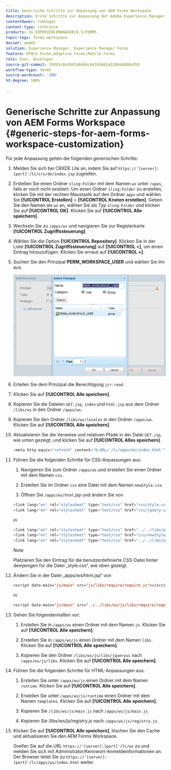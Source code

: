 ```yaml
---
title: Generische Schritte zur Anpassung von AEM Forms Workspace
description: Erste Schritte zur Anpassung der Adobe Experience Manager Forms Workspace-Benutzeroberfläche.
contentOwner: robhagat
content-type: reference
products: SG_EXPERIENCEMANAGER/6.5/FORMS
topic-tags: forms-workspace
docset: aem65
solution: Experience Manager, Experience Manager Forms
feature: HTML5 Forms,Adaptive Forms,Mobile Forms
role: User, Developer
source-git-commit: 29391c8e3042a8a04c64165663a228bb4886afb5
workflow-type: tm+mt
source-wordcount: '300'
ht-degree: 100%

---
```


# Generische Schritte zur Anpassung von AEM Forms Workspace {#generic-steps-for-aem-forms-workspace-customization}

Für jede Anpassung gelten die folgenden generischen Schritte:

1. Melden Sie sich bei CRXDE Lite an, indem Sie auf `https://'[server]:[port]'/lc/crx/de/index.jsp` zugreifen.
1. Erstellen Sie einen Ordner `sling:Folder` mit dem Namen `ws` unter `/apps`, falls er noch nicht existiert. Um einen Ordner `sling:Folder` zu erstellen, klicken Sie mit der rechten Maustaste auf den Ordner `apps` und wählen Sie **[!UICONTROL Erstellen]** > **[!UICONTROL Knoten erstellen]**. Geben Sie den Namen als `ws` an, wählen Sie als Typ `sling:Folder` und klicken Sie auf **[!UICONTROL OK]**. Klicken Sie auf **[!UICONTROL Alle speichern]**.
1. Wechseln Sie zu `/apps/ws` und navigieren Sie zur Registerkarte **[!UICONTROL Zugriffssteuerung]**.
1. Wählen Sie die Option **[!UICONTROL Repository]**. Klicken Sie in der Liste **[!UICONTROL Zugriffssteuerung]** auf **[!UICONTROL +]**, um einen Eintrag hinzuzufügen. Klicken Sie erneut auf **[!UICONTROL +]**.
1. Suchen Sie den Prinzipal **PERM_WORKSPACE_USER** und wählen Sie ihn aus.

   ![Wählen Sie PERM_WORKSPACE_USER als Teil von allgemeinen Schritten, um HTML Workspace anzupassen](assets/perm_workspace_user.png)

1. Erteilen Sie dem Prinzipal die Berechtigung `jcr:read`.
1. Klicken Sie auf **[!UICONTROL Alle speichern]**.
1. Kopieren Sie die Dateien `GET.jsp`, `index` und `html.jsp` aus dem Ordner `/libs/ws` in den Ordner `/apps/ws`.
1. Kopieren Sie den Ordner `/libs/ws/locales` in den Ordner `/apps/ws`. Klicken Sie auf **[!UICONTROL Alle speichern]**.
1. Aktualisieren Sie die Verweise und relativen Pfade in der Datei `GET.jsp`, wie unten gezeigt, und klicken Sie auf **[!UICONTROL Alles speichern]**.

   ```javascript
   <meta http-equiv="refresh" content="0;URL='/lc/apps/ws/index.html'" />
   ```

1. Führen Sie die folgenden Schritte für CSS-Anpassungen aus:

   1. Navigieren Sie zum Ordner `/apps/ws` und erstellen Sie einen Ordner mit dem Namen `css`.

   1. Erstellen Sie im Ordner `css` eine Datei mit dem Namen `newStyle.css`.

   1. Öffnen Sie `/apps/ws/html`.jsp und ändern Sie von

   ```javascript
   <link lang="en" rel="stylesheet" type="text/css" href="css/style.css" />
   <link lang="en" rel="stylesheet" type="text/css" href="css/jquery-ui.css"/>
   ```

   in

   ```javascript
   <link lang="en" rel="stylesheet" type="text/css" href="../../libs/ws/css/style.css" />
   <link lang="en" rel="stylesheet" type="text/css" href="css/newStyle.css" />
   <link lang="en" rel="stylesheet" type="text/css" href="../../libs/ws/css/jquery-ui.css"/>
   ```

   >[!NOTE]
   >
   >Platzieren Sie den Eintrag für die benutzerdefinierte CSS-Datei hinter demjenigen für die Datei „style.css“, wie oben gezeigt.

1. Ändern Sie in der Datei „apps/ws/html.jsp“ von

   ```jsp
   <script data-main="js/main" src="js/libs/require/require.js"></script>
   ```

   in

   ```jsp
   <script data-main="js/main" src="../../libs/ws/js/libs/require/require.js"></script>
   ```

1. Gehen Sie folgendermaßen vor:

   1. Erstellen Sie in `/apps/ws` einen Ordner mit dem Namen `js`. Klicken Sie auf **[!UICONTROL Alle speichern]**.

   1. Erstellen Sie in `/apps/ws/js` einen Ordner mit dem Namen `libs`. Klicken Sie auf **[!UICONTROL Alle speichern]**.

   1. Kopieren Sie den Ordner `/libs/ws/js/libs/jqueryui` nach `/apps/ws/js/libs`. Klicken Sie auf **[!UICONTROL Alle speichern]**.

1. Führen Sie die folgenden Schritte für HTML-Anpassungen aus:

   1. Erstellen Sie unter `/apps/ws/js` einen Ordner mit dem Namen `runtime`. Klicken Sie auf **[!UICONTROL Alle speichern]**.

   1. Erstellen Sie unter `/apps/ws/js/runtime` einen Ordner mit dem Namen `templates`. Klicken Sie auf **[!UICONTROL Alle speichern]**.

   1. Kopieren Sie `/libs/ws/js/main.js` nach `/apps/ws/js/main.js`.

   1. Kopieren Sie /libs/ws/js/registry.js nach `/apps/ws/js/registry.js`.

1. Klicken Sie auf **[!UICONTROL Alle speichern]**, löschen Sie den Cache und aktualisieren Sie den AEM Forms Workspace.

   Greifen Sie auf die URL `https://'[server]:[port]'/lc/ws` zu und melden Sie sich mit Administrator/Kennwort-Anmeldeinformationen an. Der Browser leitet Sie zu `https://'[server]:[port]'/lc/apps/ws/index.html` weiter.
